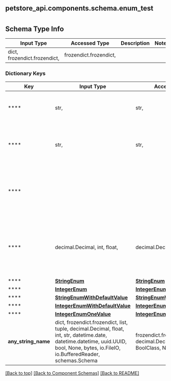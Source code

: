 <a name="top"></a>
## petstore_api.components.schema.enum_test
# 

## Schema Type Info
Input Type | Accessed Type | Description | Notes
------------ | ------------- | ------------- | -------------
dict, frozendict.frozendict,  | frozendict.frozendict,  |  |

### Dictionary Keys
Key | Input Type | Accessed Type | Description | Notes
------------ | ------------- | ------------- | ------------- | -------------
**** | str,  | str,  |  | must be one of ["UPPER", "lower", "", ]
**** | str,  | str,  |  | [optional] must be one of ["UPPER", "lower", "", ]
**** |  |  |  | [optional] must be one of [1, -1, ] value must be a 32 bit integer
**** | decimal.Decimal, int, float,  | decimal.Decimal,  |  | [optional] must be one of [1.1, -1.2, ] value must be a 64 bit float
**** | [**StringEnum**](string_enum.StringEnum.md) | [**StringEnum**](string_enum.StringEnum.md) |  | [optional]
**** | [**IntegerEnum**](integer_enum.IntegerEnum.md) | [**IntegerEnum**](integer_enum.IntegerEnum.md) |  | [optional]
**** | [**StringEnumWithDefaultValue**](string_enum_with_default_value.StringEnumWithDefaultValue.md) | [**StringEnumWithDefaultValue**](string_enum_with_default_value.StringEnumWithDefaultValue.md) |  | [optional]
**** | [**IntegerEnumWithDefaultValue**](integer_enum_with_default_value.IntegerEnumWithDefaultValue.md) | [**IntegerEnumWithDefaultValue**](integer_enum_with_default_value.IntegerEnumWithDefaultValue.md) |  | [optional]
**** | [**IntegerEnumOneValue**](integer_enum_one_value.IntegerEnumOneValue.md) | [**IntegerEnumOneValue**](integer_enum_one_value.IntegerEnumOneValue.md) |  | [optional]
**any_string_name** | dict, frozendict.frozendict, list, tuple, decimal.Decimal, float, int, str, datetime.date, datetime.datetime, uuid.UUID, bool, None, bytes, io.FileIO, io.BufferedReader, schemas.Schema | frozendict.frozendict, tuple, decimal.Decimal, str, bytes, BoolClass, NoneClass, FileIO | any string name can be used but the value must be the correct type | [optional]

[[Back to top]](#top) [[Back to Component Schemas]](../../../README.md#Component-Schemas) [[Back to README]](../../../README.md)
